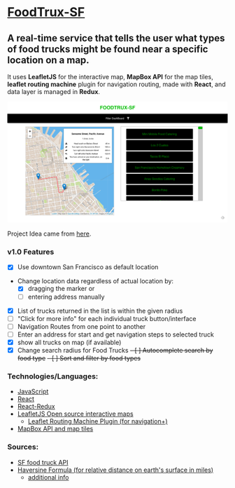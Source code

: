 [FoodTrux-SF](https://foodtrux-sf.netlify.com/)
=============

A real-time service that tells the user what types of food trucks might be found near a specific location on a map.
-----------

It uses **LeafletJS** for the interactive map, **MapBox API** for the map tiles, **leaflet routing machine** plugin for navigation routing, made with **React**, and data layer is managed in **Redux**. 

![ScreenShot](./src/_images/screenShot.png)

Project Idea came from [here](https://github.com/team-gary/code-challenge).
### v1.0 Features
- [x] Use downtown San Francisco as default location
- Change location data regardless of actual location by:
  - [x] dragging the marker or 
  - [ ] entering address manually
- [x] List of trucks returned in the list is within the given radius
- [ ] "Click for more info" for each individual truck button/interface
- [ ] Navigation Routes from one point to another
- [ ] Enter an address for start and get navigation steps to selected truck
- [x] show all trucks on map (if available)
- [x] Change search radius for Food Trucks
~~- [ ] Autocomplete search by food type~~
~~- [ ] Sort and filter by food types~~

### Technologies/Languages:
- [JavaScript](https://developer.mozilla.org/en-US/docs/Web/JavaScript)
- [React](https://reactjs.org)
- [React-Redux](https://react-redux.js.org)
- [LeafletJS Open source interactive maps](https://leafletjs.com/)
  - [Leaflet Routing Machine Plugin (for navigation+)](http://www.liedman.net/leaflet-routing-machine)
- [MapBox API and map tiles](https://docs.mapbox.com/api/maps/)

### Sources:
- [SF food truck API](https://data.sfgov.org/Economy-and-Community/Mobile-Food-Facility-Permit/rqzj-sfat)
- [Haversine Formula (for relative distance on earth's surface in miles)](https://en.wikipedia.org/wiki/Haversine_formula)
  - [additional info](https://www.movable-type.co.uk/scripts/latlong.html)

